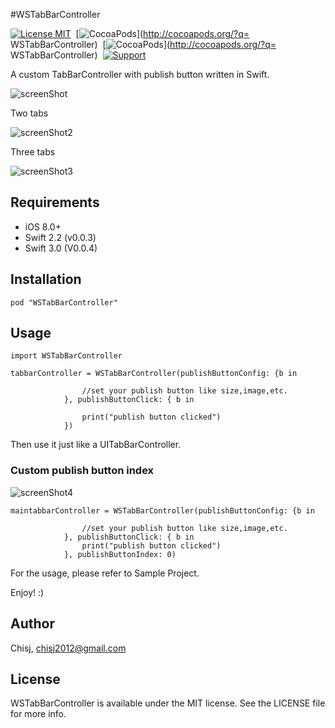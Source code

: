 #WSTabBarController

[![License MIT](https://img.shields.io/badge/license-MIT-green.svg)](https://raw.githubusercontent.com/chisj/WSTabBarController/master/LICENSE)&nbsp;
[![CocoaPods](https://img.shields.io/badge/pod-0.0.3-blue.svg)](http://cocoapods.org/?q= WSTabBarController)&nbsp;
[![CocoaPods](https://img.shields.io/badge/platform-iOS-blue.svg)](http://cocoapods.org/?q= WSTabBarController)&nbsp;
[![Support](https://img.shields.io/badge/support-iOS%208%2B-blue.svg)](https://www.apple.com/nl/ios/)&nbsp;


A custom TabBarController with publish button written in Swift.

![screenShot](ScreenShot/tabbarsample.gif)

Two tabs

![screenShot2](ScreenShot/screen_shot2.png)

Three tabs

![screenShot3](ScreenShot/screen_shot3.png)

## Requirements

- iOS 8.0+
- Swift 2.2 (v0.0.3)
- Swift 3.0 (V0.0.4)

## Installation


```
pod "WSTabBarController"
```

## Usage

```
import WSTabBarController

tabbarController = WSTabBarController(publishButtonConfig: {b in

            	//set your publish button like size,image,etc.
            }, publishButtonClick: { b in 
            
            	print("publish button clicked")
            })

```

Then use it just like a UITabBarController.

### Custom publish button index


![screenShot4](ScreenShot/screen_shot4.png)



```
maintabbarController = WSTabBarController(publishButtonConfig: {b in

            	//set your publish button like size,image,etc.
            }, publishButtonClick: { b in 
            	print("publish button clicked")
            }, publishButtonIndex: 0)
```


For the usage, please refer to Sample Project.


Enjoy! :)



## Author

Chisj, chisj2012@gmail.com
## License

WSTabBarController is available under the MIT license. See the LICENSE file for more info.
